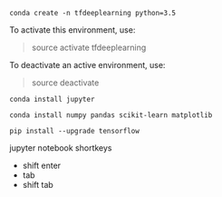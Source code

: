     conda create -n tfdeeplearning python=3.5 

 To activate this environment, use:
 > source activate tfdeeplearning

 To deactivate an active environment, use:
 > source deactivate


    conda install jupyter

    conda install numpy pandas scikit-learn matplotlib

    pip install --upgrade tensorflow 




jupyter notebook shortkeys
- shift enter
- tab
- shift tab

